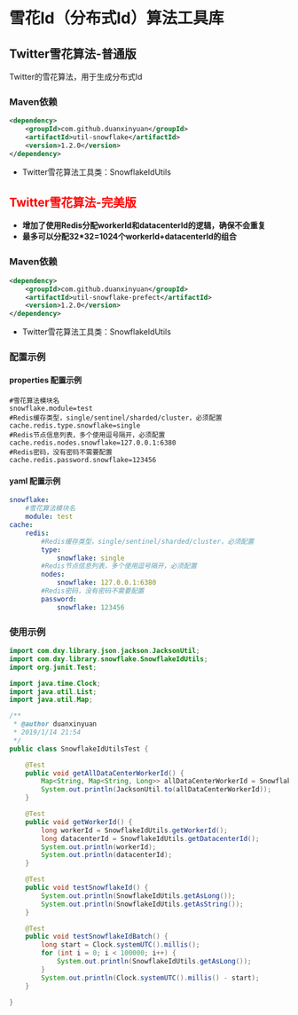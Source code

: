 # 雪花Id（分布式Id）算法工具库


## Twitter雪花算法-普通版

Twitter的雪花算法，用于生成分布式Id

### Maven依赖

```xml
<dependency>
    <groupId>com.github.duanxinyuan</groupId>
    <artifactId>util-snowflake</artifactId>
    <version>1.2.0</version>
</dependency>
```

* Twitter雪花算法工具类：SnowflakeIdUtils

## <font color=red>Twitter雪花算法-完美版</font>

* **增加了使用Redis分配workerId和datacenterId的逻辑，确保不会重复**
* **最多可以分配32*32=1024个workerId+datacenterId的组合**

### Maven依赖

```xml
<dependency>
    <groupId>com.github.duanxinyuan</groupId>
    <artifactId>util-snowflake-prefect</artifactId>
    <version>1.2.0</version>
</dependency>
```

* Twitter雪花算法工具类：SnowflakeIdUtils

### 配置示例

#### properties 配置示例

```properties
#雪花算法模块名
snowflake.module=test
#Redis缓存类型，single/sentinel/sharded/cluster，必须配置
cache.redis.type.snowflake=single
#Redis节点信息列表，多个使用逗号隔开，必须配置
cache.redis.nodes.snowflake=127.0.0.1:6380
#Redis密码，没有密码不需要配置
cache.redis.password.snowflake=123456
```

#### yaml 配置示例

```yaml
snowflake:
    #雪花算法模块名
    module: test
cache:
    redis:
        #Redis缓存类型，single/sentinel/sharded/cluster，必须配置
        type:
            snowflake: single
        #Redis节点信息列表，多个使用逗号隔开，必须配置
        nodes:
            snowflake: 127.0.0.1:6380
        #Redis密码，没有密码不需要配置
        password:
            snowflake: 123456
```

### 使用示例

```java
import com.dxy.library.json.jackson.JacksonUtil;
import com.dxy.library.snowflake.SnowflakeIdUtils;
import org.junit.Test;

import java.time.Clock;
import java.util.List;
import java.util.Map;

/**
 * @author duanxinyuan
 * 2019/1/14 21:54
 */
public class SnowflakeIdUtilsTest {

    @Test
    public void getAllDataCenterWorkerId() {
        Map<String, Map<String, Long>> allDataCenterWorkerId = SnowflakeIdUtils.getAllDataCenterWorkerId();
        System.out.println(JacksonUtil.to(allDataCenterWorkerId));
    }

    @Test
    public void getWorkerId() {
        long workerId = SnowflakeIdUtils.getWorkerId();
        long datacenterId = SnowflakeIdUtils.getDatacenterId();
        System.out.println(workerId);
        System.out.println(datacenterId);
    }

    @Test
    public void testSnowflakeId() {
        System.out.println(SnowflakeIdUtils.getAsLong());
        System.out.println(SnowflakeIdUtils.getAsString());
    }

    @Test
    public void testSnowflakeIdBatch() {
        long start = Clock.systemUTC().millis();
        for (int i = 0; i < 100000; i++) {
            System.out.println(SnowflakeIdUtils.getAsLong());
        }
        System.out.println(Clock.systemUTC().millis() - start);
    }

}
```